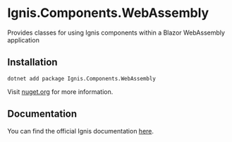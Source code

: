 ﻿# Ignis.Components.WebAssembly

Provides classes for using Ignis components within a Blazor WebAssembly application

## Installation

```shell
dotnet add package Ignis.Components.WebAssembly
```

Visit [nuget.org](https://www.nuget.org/packages/Ignis.Components.WebAssembly) for more information.

## Documentation

You can find the official Ignis documentation [here](https://ignis.dvolper.dev).
